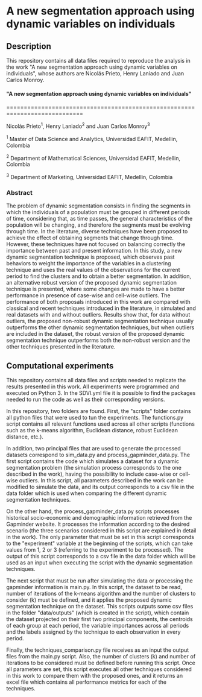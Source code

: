 A new segmentation approach using dynamic variables on individuals
=======================================================================================


## Description

 This repository contains all data files required to reproduce the analysis in the work "A new segmentation approach using dynamic variables on individuals", whose authors are Nicolás Prieto, Henry Laniado and Juan Carlos Monroy.

#### "A new segmentation approach using dynamic variables on individuals"
============================================================================

Nicolás Prieto<sup>1</sup>, Henry Laniado<sup>2</sup> and Juan Carlos Monroy<sup>3</sup> 

<sup>1</sup> Master of Data Science and Analytics, Universidad EAFIT, Medellin, Colombia

<sup>2</sup> Department of Mathematical Sciences, Universidad EAFIT, Medellin, Colombia

<sup>3</sup> Department of Marketing, Universidad EAFIT, Medellin, Colombia


### Abstract 

The problem of dynamic segmentation consists in finding the segments in which the individuals of a population must be grouped in different periods of time, considering that, as time passes, the general characteristics of the population will be changing, and therefore the segments must be evolving through time. In the literature, diverse techniques have been proposed to achieve the effect of obtaining segments that change through time. However, these techniques have not focused on balancing correctly the importance between past and present information. In this study, a new dynamic segmentation technique is proposed, which observes past behaviors to weight the importance of the variables in a clustering technique and uses the real values of the observations for the current period to find the clusters and to obtain a better segmentation. In addition, an alternative robust version of the proposed dynamic segmentation technique is presented, where some changes are made to have a better performance in presence of case-wise and cell-wise outliers. The performance of both proposals introduced in this work are compared with classical and recent techniques introduced in the literature, in simulated and real datasets with and without outliers. Results show that, for data without outliers, the proposed non-robust dynamic segmentation technique usually outperforms the other dynamic segmentation techniques, but when outliers are included in the dataset, the robust version of the proposed dynamic segmentation technique outperforms both the non-robust version and the other techniques presented in the literature.

## Computational experiments

This repository contains all data files and scripts needed to replicate the results presented in this work. All experiments were programmed and executed on Python 3. In the SDVI.yml file it is possible to find the packages needed to run the code as well as their corresponding versions.

In this repository, two folders are found. First, the "scripts" folder contains all python files that were used to tun the experiments. The functions.py script contains all relevant functions used across all other scripts (functions such as the k-means algorithm, Euclidean distance, robust Euclidean distance, etc.). 

In addition, two principal files that are used to generate the processed datasets correspond to sim_data.py and process_gapminder_data.py. The first script contains the code which simulates a dataset for a dynamic segmentation problem (the simulation process corresponds to the one described in the work), having the possibility to include case-wise or cell-wise outliers. In this script, all parameters described in the work can be modified to simulate the data, and its output corresponds to a csv file in the data folder which is used when comparing the different dynamic segmentation techniques. 

On the other hand, the process_gapminder_data.py scripts processes historical socio-economic and demographic information retrieved from the Gapminder website. It processes the information according to the desired scenario (the three scenarios considered in this script are explained in detail in the work). The only parameter that must be set in this script corresponds to the "experiment" variable at the beginning of the scripts, which can take values from 1, 2 or 3 (referring to the experiment to be processed). The output of this script corresponds to a csv file in the data folder which will be used as an input when executing the script with the dynamic segmentation techniques. 

The next script that must be run after simulating the data or processing the gapminder information is main.py. In this script, the dataset to be read, number of iterations of the k-means algorithm and the number of clusters to consider (k) must be defined, and it applies the proposed dynamic segmentation technique on the dataset. This scripts outputs some csv files in the folder "data/outputs" (which is created in the script), which contain the dataset projected on their first two principal components, the centroids of each group at each period, the variable importances across all periods and the labels assigned by the technique to each observation in every period. 

Finally, the techniques_comparison.py file receives as an input the output files from the main.py script. Also, the number of clusters (k) and number of iterations to be considered must be defined before running this script. Once all parameters are set, this script executes all other techniques considered in this work to compare them with the proposed ones, and it returns an excel file which contains all performance metrics for each of the techniques.
